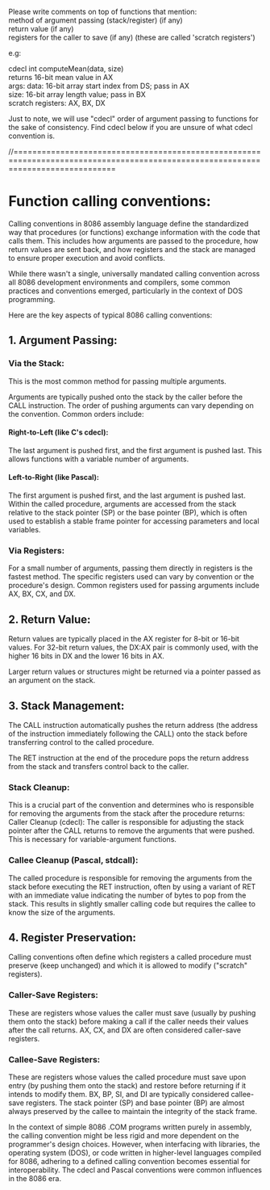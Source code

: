 
Please write comments on top of functions that mention:<br>
    method of argument passing (stack/register) (if any)<br>
    return value (if any)<br>
    registers for the caller to save (if any) (these are called 'scratch registers')<br>

e.g:

cdecl int computeMean(data, size) <br>
returns 16-bit mean value in AX <br>
args: data: 16-bit array start index from DS; pass in AX <br>
        size: 16-bit array length value; pass in BX <br>
scratch registers: AX, BX, DX <br>


Just to note,
we will use "cdecl" order of argument passing to functions for the sake of consistency. Find cdecl below if you are unsure of what cdecl convention is.

//==================================================================================================================================

# Function calling conventions:

Calling conventions in 8086 assembly language define the standardized way that procedures (or functions) exchange information with the code that calls them. This includes how arguments are passed to the procedure, how return values are sent back, and how registers and the stack are managed to ensure proper execution and avoid conflicts.

While there wasn't a single, universally mandated calling convention across all 8086 development environments and compilers, some common practices and conventions emerged, particularly in the context of DOS programming.

Here are the key aspects of typical 8086 calling conventions:

## 1. Argument Passing:

### Via the Stack:

 This is the most common method for passing multiple arguments.

Arguments are typically pushed onto the stack by the caller before the CALL instruction.
The order of pushing arguments can vary depending on the convention. Common orders include:

#### Right-to-Left (like C's cdecl):
 The last argument is pushed first, and the first argument is pushed last. This allows functions with a variable number of arguments.
#### Left-to-Right (like Pascal):
 The first argument is pushed first, and the last argument is pushed last.
Within the called procedure, arguments are accessed from the stack relative to the stack pointer (SP) or the base pointer (BP), which is often used to establish a stable frame pointer for accessing parameters and local variables.

### Via Registers:
 For a small number of arguments, passing them directly in registers is the fastest method. The specific registers used can vary by convention or the procedure's design. Common registers used for passing arguments include AX, BX, CX, and DX.


## 2. Return Value:

Return values are typically placed in the AX register for 8-bit or 16-bit values.
For 32-bit return values, the DX:AX pair is commonly used, with the higher 16 bits in DX and the lower 16 bits in AX.

Larger return values or structures might be returned via a pointer passed as an argument on the stack.


## 3. Stack Management:

The CALL instruction automatically pushes the return address (the address of the instruction immediately following the CALL) onto the stack before transferring control to the called procedure.

The RET instruction at the end of the procedure pops the return address from the stack and transfers control back to the caller.

### Stack Cleanup:
 This is a crucial part of the convention and determines who is responsible for removing the arguments from the stack after the procedure returns:
Caller Cleanup (cdecl): The caller is responsible for adjusting the stack pointer after the CALL returns to remove the arguments that were pushed. This is necessary for variable-argument functions.

### Callee Cleanup (Pascal, stdcall):
 The called procedure is responsible for removing the arguments from the stack before executing the RET instruction, often by using a variant of RET with an immediate value indicating the number of bytes to pop from the stack. This results in slightly smaller calling code but requires the callee to know the size of the arguments.

## 4. Register Preservation:

Calling conventions often define which registers a called procedure must preserve (keep unchanged) and which it is allowed to modify ("scratch" registers).

### Caller-Save Registers: 
These are registers whose values the caller must save (usually by pushing them onto the stack) before making a call if the caller needs their values after the call returns. AX, CX, and DX are often considered caller-save registers.
### Callee-Save Registers:
 These are registers whose values the called procedure must save upon entry (by pushing them onto the stack) and restore before returning if it intends to modify them. BX, BP, SI, and DI are typically considered callee-save registers. The stack pointer (SP) and base pointer (BP) are almost always preserved by the callee to maintain the integrity of the stack frame.

In the context of simple 8086 .COM programs written purely in assembly, the calling convention might be less rigid and more dependent on the programmer's design choices. However, when interfacing with libraries, the operating system (DOS), or code written in higher-level languages compiled for 8086, adhering to a defined calling convention becomes essential for interoperability. The cdecl and Pascal conventions were common influences in the 8086 era.

